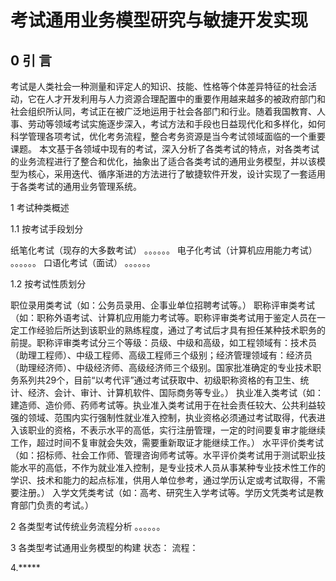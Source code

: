 # 考试通用业务模型研究与敏捷开发实现 #
 

## 0 引 言 ##
考试是人类社会一种测量和评定人的知识、技能、性格等个体差异特征的社会活动，它在人才开发利用与人力资源合理配置中的重要作用越来越多的被政府部门和社会组织所认同，考试正在被广泛地运用于社会各部门和行业。随着我国教育、人事、劳动等领域考试实施逐步深入，考试方法和手段也日益现代化和多样化，如何科学管理各项考试，优化考务流程，整合考务资源是当今考试领域面临的一个重要课题。
本文基于各领域中现有的考试，深入分析了各类考试的特点，对各类考试的业务流程进行了整合和优化，抽象出了适合各类考试的通用业务模型，并以该模型为核心，采用迭代、循序渐进的方法进行了敏捷软件开发，设计实现了一套适用于各类考试的通用业务管理系统。

1 考试种类概述

1.1 按考试手段划分

纸笔化考试（现存的大多数考试）   。。。。。。
电子化考试（计算机应用能力考试） 。。。。。。
口语化考试（面试）             。。。。。。

1.2 按考试性质划分

职位录用类考试（如：公务员录用、企事业单位招聘考试等。）
职称评审类考试（如：职称外语考试、计算机应用能力考试等。职称评审类考试用于鉴定人员在一定工作经验后所达到该职业的熟练程度，通过了考试后才具有担任某种技术职务的前提。职称评审类考试分三个等级：员级、中级和高级，如工程领域有：技术员（助理工程师）、中级工程师、高级工程师三个级别；经济管理领域有：经济员（助理经济师）、中级经济师、高级经济师三个级别。国家批准确定的专业技术职务系列共29个，目前“以考代评”通过考试获取中、初级职称资格的有卫生、统计、经济、会计、审计、计算机软件、国际商务等专业。）
执业准入类考试（如：建造师、造价师、药师考试等。执业准入类考试用于在社会责任较大、公共利益较强的领域、范围内实行强制性就业准入控制，执业资格必须通过考试取得，代表进入该职业的资格，不表示水平的高低，实行注册管理，一定的时间要复审才能继续工作，超过时间不复审就会失效，需要重新取证才能继续工作。）
水平评价类考试（如：招标师、社会工作师、管理咨询师考试等。水平评价类考试用于测试职业技能水平的高低，不作为就业准入控制，是专业技术人员从事某种专业技术性工作的学识、技术和能力的起点标准，供用人单位参考，通过学历认定或考试取得，不需要注册。）
入学文凭类考试（如：高考、研究生入学考试等。学历文凭类考试是教育部门负责的考试。） 

2 各类型考试传统业务流程分析
。。。。。。

3 各类型考试通用业务模型的构建
状态：              流程：

4.*****